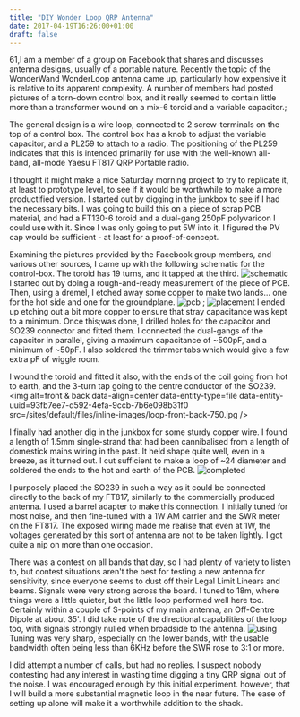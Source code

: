 ```yaml
---
title: "DIY Wonder Loop QRP Antenna"
date: 2017-04-19T16:26:00+01:00
draft: false
---
```

61,I am a member of a group on Facebook that shares and discusses antenna designs, usually of a portable nature. Recently the topic of the WonderWand WonderLoop antenna came up, particularly how expensive it is relative to its apparent complexity. A number of members had posted pictures of a torn-down control box, and it really seemed to contain little more than a transformer wound on a mix-6 toroid and a variable capacitor.;

The general design is a wire loop, connected to 2 screw-terminals on the top of a control box. The control box has a knob to adjust the variable capacitor, and a PL259 to attach to a radio. The positioning of the PL259 indicates that this is intended primarily for use with the well-known all-band, all-mode Yaesu FT817 QRP Portable radio.

I thought it might make a nice Saturday morning project to try to replicate it, at least to prototype level, to see if it would be worthwhile to make a more productified version. I started out by digging in the junkbox to see if I had the necessary bits. I was going to build this on a piece of scrap PCB material, and had a FT130-6 toroid and a dual-gang 250pF polyvaricon I could use with it. Since I was only going to put 5W into it, I figured the PV cap would be sufficient - at least for a proof-of-concept.

Examining the pictures provided by the Facebook group members, and various other sources, I came up with the following schematic for the control-box. The toroid has 19 turns, and it tapped at the third.
<img alt=schematic data-align=center data-entity-type=file data-entity-uuid=018a492d-c4b0-48a6-8e25-98d38fa25c43 src=/sites/default/files/inline-images/2017-03-27%2014.58.08-1-750.jpg />
I started out by doing a rough-and-ready measurement of the piece of PCB. Then, using a dremel, I etched away some copper to make two lands... one for the hot side and one for the groundplane.
<img alt=pcb sketch data-align=center data-entity-type=file data-entity-uuid=5496383a-de78-4bea-912b-54ebcf7b0933 src=/sites/default/files/inline-images/2017-03-26%2009.26.07-750.jpg />
;
<img alt=placement data-align=center data-entity-type=file data-entity-uuid=41d9510c-f8b7-49ae-b0fe-0b5635f8843b src=/sites/default/files/inline-images/2017-03-26%2009.55.27-750.jpg />
I ended up etching out a bit more copper to ensure that stray capacitance was kept to a minimum. Once this;was done, I drilled holes for the capacitor and SO239 connector and fitted them. I connected the dual-gangs of the capacitor in parallel, giving a maximum capacitance of ~500pF, and a minimum of ~50pF. I also soldered the trimmer tabs which would give a few extra pF of wiggle room.

I wound the toroid and fitted it also, with the ends of the coil going from hot to earth, and the 3-turn tap going to the centre conductor of the SO239.
<img alt=front &amp; back data-align=center data-entity-type=file data-entity-uuid=93fb7ee7-d592-4efa-9ccb-7b6e098b31f0 src=/sites/default/files/inline-images/loop-front-back-750.jpg />

I finally had another dig in the junkbox for some sturdy copper wire. I found a length of 1.5mm single-strand that had been cannibalised from a length of domestick mains wiring in the past. It held shape quite well, even in a breeze, as it turned out. I cut sufficient to make a loop of ~24 diameter and soldered the ends to the hot and earth of the PCB.
<img alt=completed data-align=center data-entity-type=file data-entity-uuid=afaccfbc-c6c8-4190-b33e-1807635c70b0 src=/sites/default/files/inline-images/2017-03-26%2011.56.11-750.jpg />

I purposely placed the SO239 in such a way as it could be connected directly to the back of my FT817, similarly to the commercially produced antenna. I used a barrel adapter to make this connection. I initially tuned for most noise, and then fine-tuned with a 1W AM carrier and the SWR meter on the FT817. The exposed wiring made me realise that even at 1W, the voltages generated by this sort of antenna are not to be taken lightly. I got quite a nip on more than one occasion.

There was a contest on all bands that day, so I had plenty of variety to listen to, but contest situations aren't the best for testing a new antenna for sensitivity, since everyone seems to dust off their Legal Limit Linears and beams. Signals were very strong across the board. I tuned to 18m, where things were a little quieter, but the little loop performed well here too. Certainly within a couple of S-points of my main antenna, an Off-Centre Dipole at about 35'. I did take note of the directional capabilities of the loop too, with signals strongly nulled when broadside to the antenna.
<img alt=using the loop antenna with ft817 data-align=center data-entity-type=file data-entity-uuid=324d760f-f741-4352-97ae-766b336d4a4a src=/sites/default/files/inline-images/2017-03-26%2012.38.52-750.jpg />
Tuning was very sharp, especially on the lower bands, with the usable bandwidth often being less than 6KHz before the SWR rose to 3:1 or more.

I did attempt a number of calls, but had no replies. I suspect nobody contesting had any interest in wasting time digging a tiny QRP signal out of the noise. I was encouraged enough by this initial experiment. however, that I will build a more substantial magnetic loop in the near future. The ease of setting up alone will make it a worthwhile addition to the shack.
